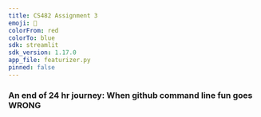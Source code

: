 ```yaml
---
title: CS482 Assignment 3
emoji: 🏢
colorFrom: red
colorTo: blue
sdk: streamlit
sdk_version: 1.17.0
app_file: featurizer.py
pinned: false
---
```


### An end of 24 hr journey: When github command line fun goes WRONG